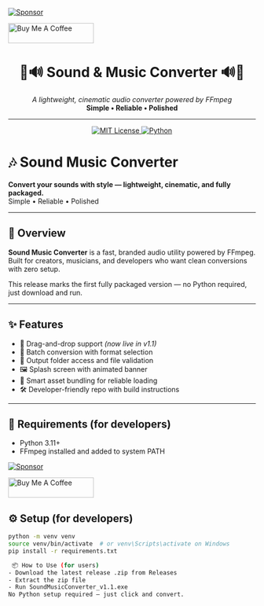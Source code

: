 [![Sponsor](https://img.shields.io/badge/Sponsor-❤️-red)](https://github.com/sponsors/jjar7266)



<a href="buymeacoffee.com/jjar7266" target="_blank">
  <img src="https://cdn.buymeacoffee.com/buttons/default-orange.png" alt="Buy Me A Coffee" height="41" width="174">
</a>



<!-- Banner -->
<h1 align="center">🎵🔊 Sound & Music Converter 🔊🎵</h1>
<p align="center">
  <i>A lightweight, cinematic audio converter powered by FFmpeg</i><br>
  <b>Simple • Reliable • Polished</b>
</p>

---

<p align="center">
  <!-- License badge links to LICENSE file -->
  <a href="./LICENSE">
    <img src="https://img.shields.io/badge/License-MIT-yellow.svg" alt="MIT License">
  </a>
  <!-- Python badge links to python.org -->
  <a href="https://www.python.org/">
    <img src="https://img.shields.io/badge/Python-3.10+-blue?logo=python" alt="Python">
  </a>
</p>

# 🎶 Sound Music Converter

**Convert your sounds with style — lightweight, cinematic, and fully packaged.**  
Simple • Reliable • Polished

---

## 🚀 Overview

**Sound Music Converter** is a fast, branded audio utility powered by FFmpeg.  
Built for creators, musicians, and developers who want clean conversions with zero setup.

This release marks the first fully packaged version — no Python required, just download and run.

---

## ✨ Features

- 🎵 Drag-and-drop support *(now live in v1.1)*
- 📁 Batch conversion with format selection
- 🎯 Output folder access and file validation
- 🖼️ Splash screen with animated banner
- 🧠 Smart asset bundling for reliable loading
- 🛠️ Developer-friendly repo with build instructions

---

## 🧪 Requirements (for developers)

- Python 3.11+
- FFmpeg installed and added to system PATH

[![Sponsor](https://img.shields.io/badge/Sponsor-❤️-red)](https://github.com/sponsors/jjar7266)

<a href="buymeacoffee.com/jjar7266" target="_blank">
  <img src="https://cdn.buymeacoffee.com/buttons/default-orange.png" alt="Buy Me A Coffee" height="41" width="174">
</a>

## ⚙️ Setup (for developers)

```bash
python -m venv venv
source venv/bin/activate  # or venv\Scripts\activate on Windows
pip install -r requirements.txt

 📦 How to Use (for users)
- Download the latest release .zip from Releases
- Extract the zip file
- Run SoundMusicConverter_v1.1.exe
No Python setup required — just click and convert.


